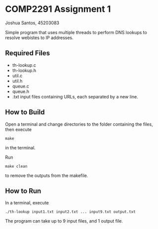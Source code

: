 # COMP2291 Assignment 1
Joshua Santos, 45203083

Simple program that uses multiple threads to perform DNS lookups to resolve webistes to IP addresses.

## Required Files
* th-lookup.c
* th-lookup.h
* util.c
* util.h
* queue.c
* queue.h
* .txt input files containing URLs, each separated by a new line. 

## How to Build
Open a terminal and change directories to the folder containing the files, then execute
```
make
```
in the terminal.

Run
```
make clean
```
to remove the outputs from the makefile.

## How to Run
In a terminal, execute
```
./th-lookup input1.txt input2.txt ... input9.txt output.txt
```
The program can take up to 9 input files, and 1 output file.